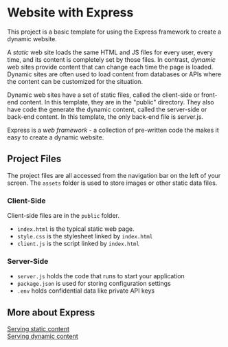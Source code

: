 # Website with Express

This project is a basic template for using the Express framework to create a dynamic website.

A _static_ web site loads the same HTML and JS files for every user, every time, and its content is completely set by those files. In contrast, _dynamic_ web sites provide content that can change each time the page is loaded. Dynamic sites are often used to load content from databases or APIs where the content can be customized for the situation.

Dynamic web sites have a set of static files, called the client-side or front-end content. In this template, they are in the "public" directory. They also have code the generate the dynamic content, called the server-side or back-end content. In this template, the only back-end file is server.js.

Express is a *web framework* - a collection of pre-written code the makes it easy to create a dynamic website. 

## Project Files
The project files are all accessed from the navigation bar on the left of your screen.
The `assets` folder is used to store images or other static data files.

### Client-Side
Client-side files are in the `public` folder.
- `index.html` is the typical static web page.
- `style.css` is the stylesheet linked by `index.html`
- `client.js` is the script linked by `index.html`

### Server-Side
- `server.js` holds the code that runs to start your application
- `package.json` is used for storing configuration settings
- `.env` holds confidential data like private API keys

## More about Express
[Serving static content](https://expressjs.com/en/starter/static-files.html)\
[Serving dynamic content](https://expressjs.com/en/starter/basic-routing.html)
